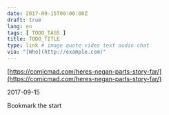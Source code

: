 ```yaml
---
date: 2017-09-15T00:00:00Z
draft: true
lang: en
tags: [ TODO_TAGS ]
title: TODO_TITLE
type: link # image quote video text audio chat
via: "[Who](http://example.com)"
---
```



[https://comicmad.com/heres-negan-parts-story-far/](https://comicmad.com/heres-negan-parts-story-far/)

2017-09-15

Bookmark the start 
